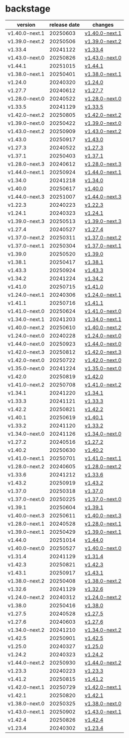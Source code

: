 # backstage	


|version|release date|changes|
|---|---|---|
|v1.40.0-next.1|20250603|[v1.40.0-next.1](./v1.40.0-next.1-20250603.md)|
|v1.39.0-next.2|20250506|[v1.39.0-next.2](./v1.39.0-next.2-20250506.md)|
|v1.33.4|20241122|[v1.33.4](./v1.33.4-20241122.md)|
|v1.43.0-next.0|20250826|[v1.43.0-next.0](./v1.43.0-next.0-20250826.md)|
|v1.44.1|20251015|[v1.44.1](./v1.44.1-20251015.md)|
|v1.38.0-next.1|20250401|[v1.38.0-next.1](./v1.38.0-next.1-20250401.md)|
|v1.24.0|20240320|[v1.24.0](./v1.24.0-20240320.md)|
|v1.27.7|20240612|[v1.27.7](./v1.27.7-20240612.md)|
|v1.28.0-next.0|20240522|[v1.28.0-next.0](./v1.28.0-next.0-20240522.md)|
|v1.33.5|20241129|[v1.33.5](./v1.33.5-20241129.md)|
|v1.42.0-next.2|20250805|[v1.42.0-next.2](./v1.42.0-next.2-20250805.md)|
|v1.39.0-next.0|20250422|[v1.39.0-next.0](./v1.39.0-next.0-20250422.md)|
|v1.43.0-next.2|20250909|[v1.43.0-next.2](./v1.43.0-next.2-20250909.md)|
|v1.43.0|20250917|[v1.43.0](./v1.43.0-20250917.md)|
|v1.27.3|20240522|[v1.27.3](./v1.27.3-20240522.md)|
|v1.37.1|20250403|[v1.37.1](./v1.37.1-20250403.md)|
|v1.28.0-next.3|20240612|[v1.28.0-next.3](./v1.28.0-next.3-20240612.md)|
|v1.44.0-next.1|20250924|[v1.44.0-next.1](./v1.44.0-next.1-20250924.md)|
|v1.34.0|20241218|[v1.34.0](./v1.34.0-20241218.md)|
|v1.40.0|20250617|[v1.40.0](./v1.40.0-20250617.md)|
|v1.44.0-next.3|20251007|[v1.44.0-next.3](./v1.44.0-next.3-20251007.md)|
|v1.22.3|20240223|[v1.22.3](./v1.22.3-20240223.md)|
|v1.24.1|20240323|[v1.24.1](./v1.24.1-20240323.md)|
|v1.39.0-next.3|20250513|[v1.39.0-next.3](./v1.39.0-next.3-20250513.md)|
|v1.27.4|20240527|[v1.27.4](./v1.27.4-20240527.md)|
|v1.37.0-next.2|20250311|[v1.37.0-next.2](./v1.37.0-next.2-20250311.md)|
|v1.37.0-next.1|20250304|[v1.37.0-next.1](./v1.37.0-next.1-20250304.md)|
|v1.39.0|20250520|[v1.39.0](./v1.39.0-20250520.md)|
|v1.38.1|20250417|[v1.38.1](./v1.38.1-20250417.md)|
|v1.43.3|20250924|[v1.43.3](./v1.43.3-20250924.md)|
|v1.34.2|20241224|[v1.34.2](./v1.34.2-20241224.md)|
|v1.41.0|20250715|[v1.41.0](./v1.41.0-20250715.md)|
|v1.24.0-next.1|20240306|[v1.24.0-next.1](./v1.24.0-next.1-20240306.md)|
|v1.41.1|20250716|[v1.41.1](./v1.41.1-20250716.md)|
|v1.41.0-next.0|20250624|[v1.41.0-next.0](./v1.41.0-next.0-20250624.md)|
|v1.34.0-next.1|20241203|[v1.34.0-next.1](./v1.34.0-next.1-20241203.md)|
|v1.40.0-next.2|20250610|[v1.40.0-next.2](./v1.40.0-next.2-20250610.md)|
|v1.24.0-next.0|20240228|[v1.24.0-next.0](./v1.24.0-next.0-20240228.md)|
|v1.44.0-next.0|20250923|[v1.44.0-next.0](./v1.44.0-next.0-20250923.md)|
|v1.42.0-next.3|20250812|[v1.42.0-next.3](./v1.42.0-next.3-20250812.md)|
|v1.42.0-next.0|20250722|[v1.42.0-next.0](./v1.42.0-next.0-20250722.md)|
|v1.35.0-next.0|20241224|[v1.35.0-next.0](./v1.35.0-next.0-20241224.md)|
|v1.42.0|20250819|[v1.42.0](./v1.42.0-20250819.md)|
|v1.41.0-next.2|20250708|[v1.41.0-next.2](./v1.41.0-next.2-20250708.md)|
|v1.34.1|20241220|[v1.34.1](./v1.34.1-20241220.md)|
|v1.33.3|20241121|[v1.33.3](./v1.33.3-20241121.md)|
|v1.42.2|20250821|[v1.42.2](./v1.42.2-20250821.md)|
|v1.40.1|20250619|[v1.40.1](./v1.40.1-20250619.md)|
|v1.33.2|20241120|[v1.33.2](./v1.33.2-20241120.md)|
|v1.34.0-next.0|20241126|[v1.34.0-next.0](./v1.34.0-next.0-20241126.md)|
|v1.27.2|20240516|[v1.27.2](./v1.27.2-20240516.md)|
|v1.40.2|20250630|[v1.40.2](./v1.40.2-20250630.md)|
|v1.41.0-next.1|20250701|[v1.41.0-next.1](./v1.41.0-next.1-20250701.md)|
|v1.28.0-next.2|20240605|[v1.28.0-next.2](./v1.28.0-next.2-20240605.md)|
|v1.33.6|20241212|[v1.33.6](./v1.33.6-20241212.md)|
|v1.43.2|20250919|[v1.43.2](./v1.43.2-20250919.md)|
|v1.37.0|20250318|[v1.37.0](./v1.37.0-20250318.md)|
|v1.37.0-next.0|20250225|[v1.37.0-next.0](./v1.37.0-next.0-20250225.md)|
|v1.39.1|20250604|[v1.39.1](./v1.39.1-20250604.md)|
|v1.40.0-next.3|20250611|[v1.40.0-next.3](./v1.40.0-next.3-20250611.md)|
|v1.28.0-next.1|20240528|[v1.28.0-next.1](./v1.28.0-next.1-20240528.md)|
|v1.39.0-next.1|20250429|[v1.39.0-next.1](./v1.39.0-next.1-20250429.md)|
|v1.44.0|20251014|[v1.44.0](./v1.44.0-20251014.md)|
|v1.40.0-next.0|20250527|[v1.40.0-next.0](./v1.40.0-next.0-20250527.md)|
|v1.31.4|20241129|[v1.31.4](./v1.31.4-20241129.md)|
|v1.42.3|20250821|[v1.42.3](./v1.42.3-20250821.md)|
|v1.43.1|20250917|[v1.43.1](./v1.43.1-20250917.md)|
|v1.38.0-next.2|20250408|[v1.38.0-next.2](./v1.38.0-next.2-20250408.md)|
|v1.32.6|20241129|[v1.32.6](./v1.32.6-20241129.md)|
|v1.24.0-next.2|20240312|[v1.24.0-next.2](./v1.24.0-next.2-20240312.md)|
|v1.38.0|20250416|[v1.38.0](./v1.38.0-20250416.md)|
|v1.27.5|20240528|[v1.27.5](./v1.27.5-20240528.md)|
|v1.27.6|20240603|[v1.27.6](./v1.27.6-20240603.md)|
|v1.34.0-next.2|20241210|[v1.34.0-next.2](./v1.34.0-next.2-20241210.md)|
|v1.42.5|20250901|[v1.42.5](./v1.42.5-20250901.md)|
|v1.25.0|20240327|[v1.25.0](./v1.25.0-20240327.md)|
|v1.24.2|20240323|[v1.24.2](./v1.24.2-20240323.md)|
|v1.44.0-next.2|20250930|[v1.44.0-next.2](./v1.44.0-next.2-20250930.md)|
|v1.23.3|20240223|[v1.23.3](./v1.23.3-20240223.md)|
|v1.41.2|20250815|[v1.41.2](./v1.41.2-20250815.md)|
|v1.42.0-next.1|20250729|[v1.42.0-next.1](./v1.42.0-next.1-20250729.md)|
|v1.42.1|20250820|[v1.42.1](./v1.42.1-20250820.md)|
|v1.38.0-next.0|20250325|[v1.38.0-next.0](./v1.38.0-next.0-20250325.md)|
|v1.43.0-next.1|20250902|[v1.43.0-next.1](./v1.43.0-next.1-20250902.md)|
|v1.42.4|20250826|[v1.42.4](./v1.42.4-20250826.md)|
|v1.23.4|20240302|[v1.23.4](./v1.23.4-20240302.md)|
